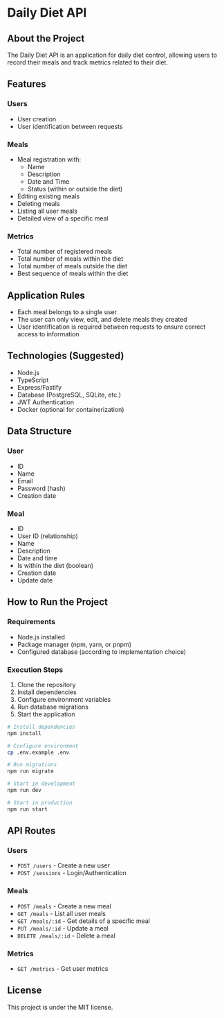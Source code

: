 # Daily Diet API

## About the Project

The Daily Diet API is an application for daily diet control, allowing users to record their meals and track metrics related to their diet.

## Features

### Users
- User creation
- User identification between requests

### Meals
- Meal registration with:
  - Name
  - Description
  - Date and Time
  - Status (within or outside the diet)
- Editing existing meals
- Deleting meals
- Listing all user meals
- Detailed view of a specific meal

### Metrics
- Total number of registered meals
- Total number of meals within the diet
- Total number of meals outside the diet
- Best sequence of meals within the diet

## Application Rules

- Each meal belongs to a single user
- The user can only view, edit, and delete meals they created
- User identification is required between requests to ensure correct access to information

## Technologies (Suggested)

- Node.js
- TypeScript
- Express/Fastify
- Database (PostgreSQL, SQLite, etc.)
- JWT Authentication
- Docker (optional for containerization)

## Data Structure

### User
- ID
- Name
- Email
- Password (hash)
- Creation date

### Meal
- ID
- User ID (relationship)
- Name
- Description
- Date and time
- Is within the diet (boolean)
- Creation date
- Update date

## How to Run the Project

### Requirements
- Node.js installed
- Package manager (npm, yarn, or pnpm)
- Configured database (according to implementation choice)

### Execution Steps
1. Clone the repository
2. Install dependencies
3. Configure environment variables
4. Run database migrations
5. Start the application

```bash
# Install dependencies
npm install

# Configure environment
cp .env.example .env

# Run migrations
npm run migrate

# Start in development
npm run dev

# Start in production
npm run start
```

## API Routes

### Users
- `POST /users` - Create a new user
- `POST /sessions` - Login/Authentication

### Meals
- `POST /meals` - Create a new meal
- `GET /meals` - List all user meals
- `GET /meals/:id` - Get details of a specific meal
- `PUT /meals/:id` - Update a meal
- `DELETE /meals/:id` - Delete a meal

### Metrics
- `GET /metrics` - Get user metrics

## License

This project is under the MIT license.